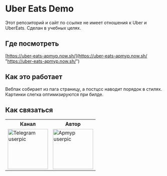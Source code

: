 # Uber Eats Demo
Этот репозиторий и сайт по ссылке не имеет отношения к Uber и UberEats. Сделан в учебных целях.

## Где посмотреть
[https://uber-eats-apmyp.now.sh/](https://uber-eats-apmyp.now.sh/ "https://uber-eats-apmyp.now.sh/")

## Как это работает
Вебпак собирает из пага страницу, а постцсс наводит порядок в стилях. Картинки слегка оптимизируются при билде.

## Как связаться
<table>
  <tr>
    <th>Канал</th>
    <th>Автор</th>
  </tr>
  <tr>
    <td><a href="https://t.me/magnificent_apmyp"><img width="128" height="128" src="https://images.sftcdn.net/images/t_optimized,f_auto/p/e1558678-96d2-11e6-ae76-00163ed833e7/1848759616/telegram-for-desktop-logo.png" alt="Telegram userpic"></a></td>
    <td><a href="https://t.me/apmyp0"><img width="128" height="128" src="https://avatars1.githubusercontent.com/u/1389251" alt="Apmyp userpic"></a></td>
  </tr>
</table>
